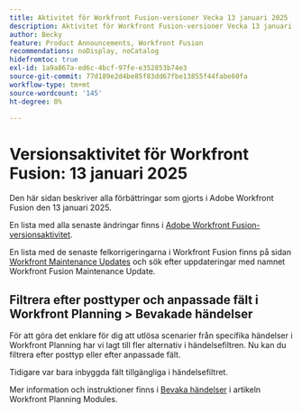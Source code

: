 ```yaml
---
title: Aktivitet för Workfront Fusion-versioner Vecka 13 januari 2025
description: Aktivitet för Workfront Fusion-versioner Vecka 13 januari 2025
author: Becky
feature: Product Announcements, Workfront Fusion
recommendations: noDisplay, noCatalog
hidefromtoc: true
exl-id: 1a9a867a-ed6c-4bcf-97fe-e352853b74e3
source-git-commit: 77d189e2d4be85f83dd67fbe13855f44fabe60fa
workflow-type: tm+mt
source-wordcount: '145'
ht-degree: 0%

---
```


# Versionsaktivitet för Workfront Fusion: 13 januari 2025

Den här sidan beskriver alla förbättringar som gjorts i Adobe Workfront Fusion den 13 januari 2025.

En lista med alla senaste ändringar finns i [Adobe Workfront Fusion-versionsaktivitet](/help/workfront-fusion/fusion-product-releases/fusion-release-activity.md).

En lista med de senaste felkorrigeringarna i Workfront Fusion finns på sidan [Workfront Maintenance Updates](https://experienceleague.adobe.com/en/docs/workfront-known-issues/releases/current-updates) och sök efter uppdateringar med namnet Workfront Fusion Maintenance Update.

## Filtrera efter posttyper och anpassade fält i Workfront Planning > Bevakade händelser

För att göra det enklare för dig att utlösa scenarier från specifika händelser i Workfront Planning har vi lagt till fler alternativ i händelsefiltren. Nu kan du filtrera efter posttyp eller efter anpassade fält.

Tidigare var bara inbyggda fält tillgängliga i händelsefiltret.

Mer information och instruktioner finns i [Bevaka händelser](/help/workfront-fusion/references/apps-and-modules/adobe-connectors/workfront-planning-modules.md#watch-events) i artikeln Workfront Planning Modules.
